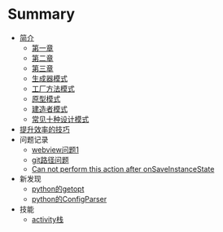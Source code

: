 # Summary

* [简介](README.md)
    * [第一章](01.md)
    * [第二章](02.md)
    * [第三章](03.md)
    * [生成器模式](04.md)
    * [工厂方法模式](05.md)
    * [原型模式](06.md)
    * [建造者模式](07.md)
    * [常见十种设计模式](08.md)
* [提升效率的技巧](99.md)
* 问题记录
    * [webview问题1](09.md)
    * [git路径问题](10.md)
    * [Can not perform this action after onSaveInstanceState](14.md)
* 新发现
    * [python的getopt](11.md)
    * [python的ConfigParser](12.md)
* 技能
    * [activity栈](13.md)

